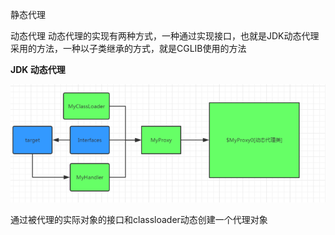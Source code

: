 静态代理

动态代理
动态代理的实现有两种方式，一种通过实现接口，也就是JDK动态代理采用的方法，一种以子类继承的方式，就是CGLIB使用的方法

**JDK 动态代理**

![](dymProxy.png)

通过被代理的实际对象的接口和classloader动态创建一个代理对象

